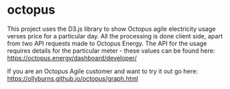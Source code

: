 # octopus
This project uses the D3.js library to show Octopus agile electricity usage verses price for a particular day.
All the processing is done client side, apart from two API requests made to Octopus Energy.
The API for the usage requires details for the particular meter - these values can be found here:
https://octopus.energy/dashboard/developer/

If you are an Octopus Agile customer and want to try it out go here: https://ollyburns.github.io/octopus/graph.html
